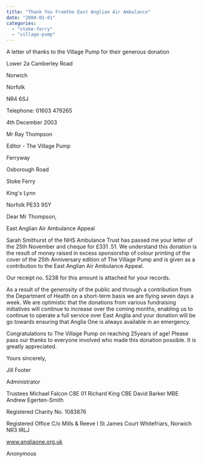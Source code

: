 ```yaml
---
title: "Thank You Fromthe East Anglian Air Ambulance"
date: "2004-01-01"
categories: 
  - "stoke-ferry"
  - "village-pump"
---
```


A letter of thanks to the Village Pump for their generous donation

Lower 2a Camberley Road

Norwich

Norfolk

NR4 6SJ

Telephone: 01603 479265

4th December 2003

Mr Ray Thompson

Editor - The Village Pump

Ferryway

Oxborough Road

Stoke Ferry

King's Lynn

Norfolk PE33 9SY

Dear Mr Thompson,

East Anglian Air Ambulance Appeal

Sarah Smithurst of the NHS Ambulance Trust has passed me your letter of the 25th November and cheque for £331 .51. We understand this donation is the result of money raised in excess sponsorship of colour printing of the cover of the 25th Anniversary edition of The Village Pump and is given as a contribution to the East Anglian Air Ambulance Appeal.

Our receipt no. 5238 for this amount is attached for your records.

As a result of the generosity of the public and through a contribution from the Department of Health on a short-term basis we are flying seven days a week. We are optimistic that the donations from various fundraising initiatives will continue to increase over the coming months, enabling us to continue to operate a full service over East Anglia and your donation will be go towards ensuring that Anglia One is always available in an emergency.

Congratulations to The Village Pump on reaching 25years of age! Please pass our thanks to everyone involved who made this donation possible. It is greatly appreciated.

Yours sincerely,

Jill Footer

Administrator

Trustees Michael Falcon C8E 01 Richard King CBE David Barker MBE Andrew Egerten-Smith

Registered Charity No. 1083876

Registered Office C/o Mills & Reeve I St James Court Whitefriars, Norwich NR3 IRLJ

www.angliaone.org.uk

Anonymous
